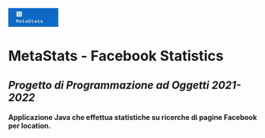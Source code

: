 <img src="logo2.png" width="20%" height="20%">

# MetaStats - Facebook Statistics
## _Progetto di Programmazione ad Oggetti 2021-2022_
#### Applicazione Java che effettua statistiche su ricerche di pagine Facebook per location.


